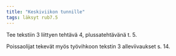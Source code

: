 ```yaml
---
title: "Keskiviikon tunnille"
tags: läksyt rub7.5
---
```


Tee tekstiin 3 liittyen tehtävä 4, plussatehtävänä t. 5.

Poissaolijat tekevät myös työvihkoon tekstin 3 alleviivaukset s. 14.